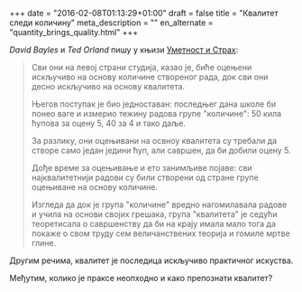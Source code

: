 +++
date = "2016-02-08T01:13:29+01:00"
draft = false
title = "Квалитет следи количину"
meta_description = ""
en_alternate = "quantity_brings_quality.html"
+++

*David Bayles* и *Ted Orland* пишу у књизи [Уметност и Страх](http://www.amazon.com/Art-Fear-Observations-Rewards-Artmaking/dp/0961454733):

> Сви они на левој страни студија, казао је, биће оцењени искључиво на основу количине створеног рада, док сви они десно искључиво на основу квалитета.
>
> Његов поступак је био једноставан: последњег дана школе би понео ваге и измерио тежину радова групе "количине": 50 кила ћупова за оцену 5, 40 за 4 и тако даље.
>
> За разлику, они оцењивани на освноу квалитета су требали да створе само један једини ћуп, али савршен, да би добили оцену 5.
>
> Дође време за оцењивање и ето занимљиве појаве: сви најквалитетнији радови су били створени од стране групе оцењиване на основу количине.
>
> Изгледа да док је група "количине" вредно нагомилавала радове и учила на основи својих грешака, група "квалитета" је седући теоретисала о савршенству да би на крају имала мало тога да покаже о свом труду сем величанствених теорија и гомиле мртве глине.

Другим речима, квалитет је последица искључиво практичног искуства.

Међутим, колико је праксе неопходно и како препознати квалитет?

[comment]: # (dodati link ka prici oko knjige I know it when i see it)